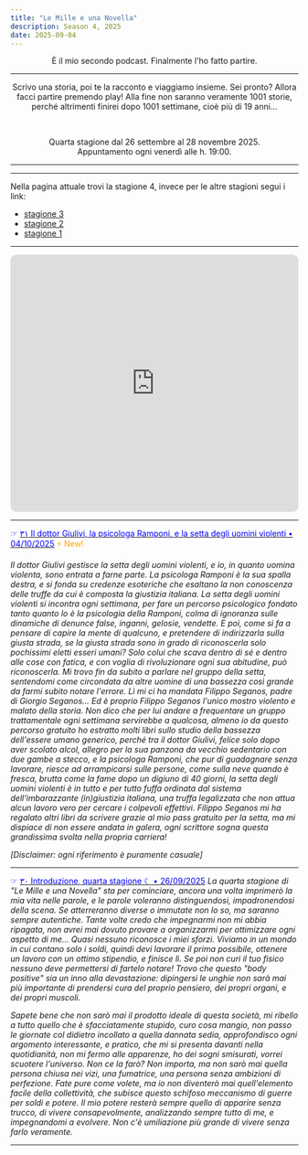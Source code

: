 ```yaml
---
title: "Le Mille e una Novella"
description: Season 4, 2025
date: 2025-09-04
---
```


<div align="center">È il mio secondo podcast. Finalmente l'ho fatto partire.</div>

---

<div align="center">Scrivo una storia, poi te la racconto e viaggiamo insieme. Sei pronto? Allora facci partire premendo play! Alla fine non saranno veramente 1001 storie, perché altrimenti finirei dopo 1001 settimane, cioè più di 19 anni...</div>

&nbsp;

<div align="center">Quarta stagione dal 26 settembre al 28 novembre 2025.</div>

<div align="center">Appuntamento ogni venerdì alle h. 19:00.</div>

---
---

Nella pagina attuale trovi la stagione 4, invece per le altre stagioni segui i link:

* [stagione 3](https://miry1919.github.io/hugosite/podcast/le-mille-e-una-novella-3/)
* [stagione 2](https://miry1919.github.io/hugosite/podcast/le-mille-e-una-novella-2/)
* [stagione 1](https://miry1919.github.io/hugosite/podcast/le-mille-e-una-novella/)

---

<iframe src="https://embed.podcasts.apple.com/us/podcast/le-mille-e-una-novella/id1546454579?itsct=podcast_box_player&amp;itscg=30200&amp;ls=1&amp;theme=dark" height="450px" frameborder="0" sandbox="allow-forms allow-popups allow-same-origin allow-scripts allow-top-navigation-by-user-activation" allow="autoplay *; encrypted-media *;" style="width: 100%; max-width: 660px; overflow: hidden; border-top-left-radius: 10px; border-top-right-radius: 10px; border-bottom-right-radius: 10px; border-bottom-left-radius: 10px; background-color: transparent;"></iframe>

---

<span style="color:blue">☞ [<span style="color:blue"> ٣١ Il dottor Giulivi, la psicologa Ramponi, e la setta degli uomini violenti • 04/10/2025</span>](https://spotifycreators-web.app.link/e/rJOaTtkObXb)</span> <span style="color:orange">⚡️ New!</span>

*Il dottor Giulivi gestisce la setta degli uomini violenti, e io, in quanto uomina violenta, sono entrata a farne parte. La psicologa Ramponi è la sua spalla destra, e si fonda su credenze esoteriche che esaltano la non conoscenza delle truffe da cui è composta la giustizia italiana. La setta degli uomini violenti si incontra ogni settimana, per fare un percorso psicologico fondato tanto quanto lo è la psicologia della Ramponi, colma di ignoranza sulle dinamiche di denunce false, inganni, gelosie, vendette. E poi, come si fa a pensare di capire la mente di qualcuno, e pretendere di indirizzarla sulla giusta strada, se la giusta strada sono in grado di riconoscerla solo pochissimi eletti esseri umani? Solo colui che scava dentro di sé e dentro alle cose con fatica, e con voglia di rivoluzionare ogni sua abitudine, può riconoscerla. Mi trovo fin da subito a parlare nel gruppo della setta, sentendomi come circondata da altre uomine di una bassezza così grande da farmi subito notare l'errore. Lì mi ci ha mandata Filippo Seganos, padre di Giorgio Seganos... Ed è proprio Filippo Seganos l'unico mostro violento e malato della storia. Non dico che per lui andare a frequentare un gruppo trattamentale ogni settimana servirebbe a qualcosa, almeno io da questo percorso gratuito ho estratto molti libri sullo studio della bassezza dell'essere umano generico, perché tra il dottor Giulivi, felice solo dopo aver scolato alcol, allegro per la sua panzona da vecchio sedentario con due gambe a stecco, e la psicologa Ramponi, che pur di guadagnare senza lavorare, riesce ad arrampicarsi sulle persone, come sulla neve quando è fresca, brutta come la fame dopo un digiuno di 40 giorni, la setta degli uomini violenti è in tutto e per tutto fuffa ordinata dal sistema dell'imbarazzante (in)giustizia italiana, una truffa legalizzata che non attua alcun lavoro vero per cercare i colpevoli effettivi. Filippo Seganos mi ha regalato altri libri da scrivere grazie al mio pass gratuito per la setta, ma mi dispiace di non essere andata in galera, ogni scrittore sogna questa grandissima svolta nella propria carriera!*

*[Disclaimer: ogni riferimento è puramente casuale]*

---

<span style="color:blue">☞ [<span style="color:blue"> ٣٠ Introduzione, quarta stagione ☾ • 26/09/2025</span>](https://spotifycreators-web.app.link/e/cmPehcKVYWb)</span>
*La quarta stagione di "Le Mille e una Novella" sta per cominciare, ancora una volta imprimerò la mia vita nelle parole, e le parole voleranno distinguendosi, impadronendosi della scena. Se atterreranno diverse o immutate non lo so, ma saranno sempre autentiche. Tante volte credo che impegnarmi non mi abbia ripagata, non avrei mai dovuto provare a organizzarmi per ottimizzare ogni aspetto di me... Quasi nessuno riconosce i miei sforzi. Viviamo in un mondo in cui contano solo i soldi, quindi devi lavorare il prima possibile, ottenere un lavoro con un ottimo stipendio, e finisce lì. Se poi non curi il tuo fisico nessuno deve permettersi di fartelo notare! Trovo che questo "body positive" sia un inno alla devastazione: dipingersi le unghie non sarà mai più importante di prendersi cura del proprio pensiero, dei propri organi, e dei propri muscoli.*

*Sapete bene che non sarò mai il prodotto ideale di questa società, mi ribello a tutto quello che è sfacciatamente stupido, curo cosa mangio, non passo le giornate col didietro incollato a quella dannata sedia, approfondisco ogni argomento interessante, e pratico, che mi si presenta davanti nella quotidianità, non mi fermo alle apparenze, ho dei sogni smisurati, vorrei scuotere l'universo. Non ce la farò? Non importa, ma non sarò mai quella persona chiusa nei vizi, una fumatrice, una persona senza ambizioni di perfezione. Fate pure come volete, ma io non diventerò mai quell'elemento facile della collettività, che subisce questo schifoso meccanismo di guerre per soldi e potere. Il mio potere resterà sempre quello di apparire senza trucco, di vivere consapevolmente, analizzando sempre tutto di me, e impegnandomi a evolvere. Non c'è umiliazione più grande di vivere senza farlo veramente.*

---
